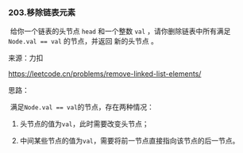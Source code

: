 ### 203.移除链表元素

​		给你一个链表的头节点 `head` 和一个整数 `val` ，请你删除链表中所有满足 `Node.val == val` 的节点，并返回 新的头节点 。

来源：力扣

https://leetcode.cn/problems/remove-linked-list-elements/



思路：

​	满足`Node.val == val`的节点，存在两种情况：

   1. 头节点的值为`val`，此时需要改变头节点；

   2. 中间某些节点的值为`val`，需要将前一节点直接指向该节点的后一节点。

      

      

